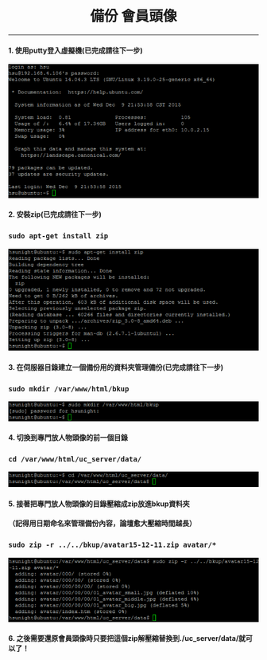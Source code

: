 # **<center>備份 會員頭像</center>**

---

#### 1. 使用putty登入虛擬機(已完成請往下一步)
![](../img/inst_part1/part1_4.png)

#### 2. 安裝zip(已完成請往下一步)
### ```sudo apt-get install zip```
![](../img/bkup_part2/part2_1.png)

#### 3. 在伺服器目錄建立一個備份用的資料夾管理備份(已完成請往下一步)
### ```sudo mkdir /var/www/html/bkup```
![](../img/bkup_part2/part2_2.png)

#### 4. 切換到專門放人物頭像的前一個目錄
### ```cd /var/www/html/uc_server/data/```
![](../img/bkup_part2/part2_3.png)

#### 5. 接著把專門放人物頭像的目錄壓縮成zip放進bkup資料夾
#### （記得用日期命名來管理備份內容，論壇愈大壓縮時間越長）
### ```sudo zip -r ../../bkup/avatar15-12-11.zip avatar/*```
![](../img/bkup_part2/part2_4.png)

#### 6. 之後需要還原會員頭像時只要把這個zip解壓縮替換到./uc_server/data/就可以了！